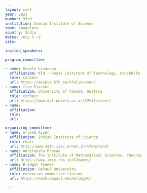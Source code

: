 ```yaml
---
layout: conf
year: 2021
number: 33rd
institution: Indian Institute of Science
town: Bangalore
country: India
dates: July 5--9 
site: 

invited_speakers:

program_committee:

- name: Svante Linusson
  affiliation: KTH - Royal Institute of Technology, Stockholm
  role: cochair 
  url: https://people.kth.se/%7elinusson/
- name: Ilse Fischer 
  affiliation: University of Vienna, Austria
  role: cochair
  url: https://www.mat.univie.ac.at/%7eifischer/
- name:
  affiliation:
  role:
  url:

organizing_committee:
- name: Arvind Ayyer
  affiliation: Indian Institute of Science
  role: chair
  url: http://www.math.iisc.ernet.in/%7earvind/
- name: Amritanshu Prasad
  affiliation: The Institute of Mathematical Sciences, Chennai
  url: https://www.imsc.res.in/%7eamri/
- name: Bridget Tenner
  affiliation: DePaul University
  role: executive committee liaison
  url: https://math.depaul.edu/bridget/

---
```

